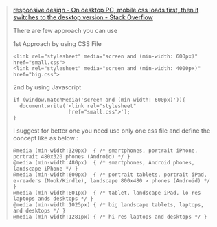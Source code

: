 > [responsive design - On desktop PC, mobile css loads first, then it switches to the desktop version - Stack Overflow](https://stackoverflow.com/questions/53590786/on-desktop-pc-mobile-css-loads-first-then-it-switches-to-the-desktop-version)
>
> There are few approach you can use
>
> 1st Approach by using CSS File
>
> ```
> <link rel="stylesheet" media="screen and (min-width: 600px)" href="small.css">
> <link rel="stylesheet" media="screen and (min-width: 4000px)" href="big.css">
> ```
>
> 2nd by using Javascript
>
> ```
> if (window.matchMedia('screen and (min-width: 600px)')){
>   document.write('<link rel="stylesheet" 
>                   href="small.css">');
> }
> ```
>
> I suggest for better one you need use only one css file and define the concept like as below :
>
> ```
> @media (min-width:320px)  { /* smartphones, portrait iPhone, portrait 480x320 phones (Android) */ }
> @media (min-width:480px)  { /* smartphones, Android phones, landscape iPhone */ }
> @media (min-width:600px)  { /* portrait tablets, portrait iPad, e-readers (Nook/Kindle), landscape 800x480 > phones (Android) */ }
> @media (min-width:801px)  { /* tablet, landscape iPad, lo-res laptops ands desktops */ }
> @media (min-width:1025px) { /* big landscape tablets, laptops, and desktops */ }
> @media (min-width:1281px) { /* hi-res laptops and desktops */ }
> ```
